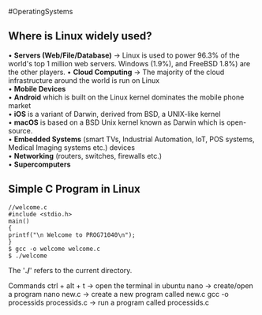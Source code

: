 #OperatingSystems
## Where is Linux widely used? 

• **Servers (Web/File/Database)**  -> Linux is used to power 96.3% of the world's top 1 million web servers. Windows (1.9%), and FreeBSD 1.8%) are the other players.
• **Cloud Computing** -> The majority of the cloud infrastructure around the world is run on Linux  
• **Mobile Devices**  
	• **Android** which is built on the Linux kernel dominates the mobile phone market  
	• **iOS** is a variant of Darwin, derived from BSD, a UNIX-like kernel  
• **macOS** is based on a BSD Unix kernel known as Darwin which is open-source.  
• **Embedded Systems** (smart TVs, Industrial Automation, IoT, POS systems, Medical Imaging systems etc.) devices  
• **Networking** (routers, switches, firewalls etc.)  
• **Supercomputers**

## Simple C Program in Linux

```
//welcome.c  
#include <stdio.h>  
main()  
{  
printf("\n Welcome to PROG71040\n");  
}  
$ gcc -o welcome welcome.c  
$ ./welcome
```
The '**./**' refers to the current directory.

Commands
ctrl + alt + t -> open the terminal in ubuntu
nano -> create/open a program
nano new.c -> create a new program called new.c
gcc -o processids processids.c -> run a program called processids.c